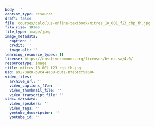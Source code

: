 ```yaml
---
body: ''
content_type: resource
draft: false
file: courses/calculus-online-textbook/mitres_18_001_f23_chp_th.jpg
file_size: 29105
file_type: image/jpeg
image_metadata:
  caption: ''
  credit: ''
  image-alt: ''
learning_resource_types: []
license: https://creativecommons.org/licenses/by-nc-sa/4.0/
resourcetype: Image
title: mitres_18_001_f23_chp_th.jpg
uid: a9273ad0-b9c4-4a39-b0f1-bfe6fcf5a606
video_files:
  archive_url: ''
  video_captions_file: ''
  video_thumbnail_file: ''
  video_transcript_file: ''
video_metadata:
  video_speakers: ''
  video_tags: ''
  youtube_description: ''
  youtube_id: ''
---
```

